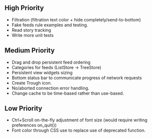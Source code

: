 ## High Priority
* Filtration (filtration text color + hide completely/send-to-bottom)
* Fake feeds rule examples and testing.
* Read story tracking
* Write more unit tests

## Medium Priority
* Drag and drop persistent feed ordering
* Categories for feeds (ListStore -> TreeStore)
* Persistent view widgets sizing
* Bottom status bar to communicate progress of network requests
* Create Trough icon.
* No/aborted connection error handling.
* Change cache to be time-based rather than use-based.

## Low Priority
* Ctrl+Scroll on-the-fly adjustment of font size (would require writing preferences on_quit())
* Font color through CSS use to replace use of deprecated function.